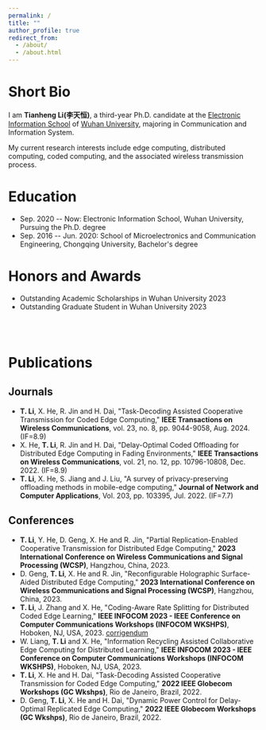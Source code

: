 ```yaml
---
permalink: /
title: ""
author_profile: true
redirect_from: 
  - /about/
  - /about.html
---
```

# Short Bio
I am **Tianheng Li(李天恒)**, a third-year Ph.D. candidate at the [Electronic Information School](http://eis.whu.edu.cn/index.shtml) of [Wuhan University](https://www.whu.edu.cn/), majoring in Communication and Information System.

My current research interests include edge computing, distributed computing, coded computing, and the associated wireless transmission process.


# Education 
- Sep. 2020 -- Now:        Electronic Information School, Wuhan University, Pursuing the Ph.D. degree
- Sep. 2016 -- Jun. 2020:  School of Microelectronics and Communication Engineering, Chongqing University, Bachelor's degree

# Honors and Awards
- Outstanding Academic Scholarships in Wuhan University 2023
- Outstanding Graduate Student in Wuhan University 2023

<br>
<br>

# Publications
## Journals
- **T. Li**, X. He, R. Jin and H. Dai, "Task-Decoding Assisted Cooperative Transmission for Coded Edge Computing," **IEEE Transactions on Wireless Communications**, vol. 23, no. 8, pp. 9044-9058, Aug. 2024. (IF=8.9)
- X. He, **T. Li**, R. Jin and H. Dai, "Delay-Optimal Coded Offloading for Distributed Edge Computing in Fading Environments," **IEEE Transactions on Wireless Communications**, vol. 21, no. 12, pp. 10796-10808, Dec. 2022. (IF=8.9)
- **T. Li**, X. He, S. Jiang and J. Liu, "A survey of privacy-preserving offloading methods in mobile-edge computing," **Journal of Network and Computer Applications**, Vol. 203, pp. 103395, Jul. 2022. (IF=7.7)
  
## Conferences
- **T. Li**, Y. He, D. Geng, X. He and R. Jin, "Partial Replication-Enabled Cooperative Transmission for Distributed Edge Computing," **2023 International Conference on Wireless Communications and Signal Processing (WCSP)**, Hangzhou, China, 2023.
- D. Geng, **T. Li**, X. He and R. Jin, "Reconfigurable Holographic Surface-Aided Distributed Edge Computing," **2023 International Conference on Wireless Communications and Signal Processing (WCSP)**, Hangzhou, China, 2023.
- **T. Li**, J. Zhang and X. He, "Coding-Aware Rate Splitting for Distributed Coded Edge Learning," **IEEE INFOCOM 2023 - IEEE Conference on Computer Communications Workshops (INFOCOM WKSHPS)**, Hoboken, NJ, USA, 2023. [corrigendum](../assets/corrigendum.pdf)
- W. Liang, **T. Li** and X. He, "Information Recycling Assisted Collaborative Edge Computing for Distributed Learning," **IEEE INFOCOM 2023 - IEEE Conference on Computer Communications Workshops (INFOCOM WKSHPS)**, Hoboken, NJ, USA, 2023.
- **T. Li**, X. He and H. Dai, "Task-Decoding Assisted Cooperative Transmission for Coded Edge Computing," **2022 IEEE Globecom Workshops (GC Wkshps)**, Rio de Janeiro, Brazil, 2022.
- D. Geng, **T. Li**, X. He and H. Dai, "Dynamic Power Control for Delay-Optimal Replicated Edge Computing," **2022 IEEE Globecom Workshops (GC Wkshps)**, Rio de Janeiro, Brazil, 2022.














